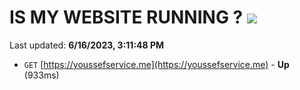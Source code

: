 # IS MY WEBSITE RUNNING ? [![](https://img.shields.io/static/v1?label=Sponsor&message=%E2%9D%A4&logo=GitHub&color=%23fe8e86)](https://github.com/sponsors/<username>)

Last updated: **6/16/2023, 3:11:48 PM**

- `GET` [https://youssefservice.me](https://youssefservice.me) - **Up** (933ms)
